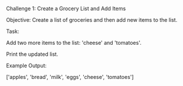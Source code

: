 Challenge 1: Create a Grocery List and Add Items

Objective: Create a list of groceries and then add new items to the list.

Task:

Add two more items to the list: 'cheese' and 'tomatoes'.

Print the updated list.

Example Output:

['apples', 'bread', 'milk', 'eggs', 'cheese', 'tomatoes']